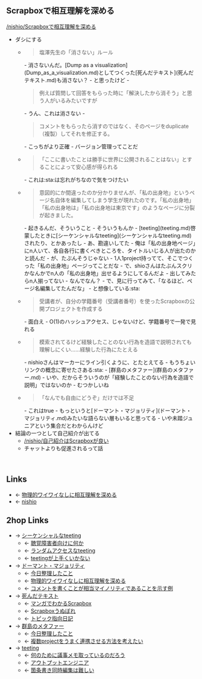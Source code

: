 ## Scrapboxで相互理解を深める
[/nishio/Scrapboxで相互理解を深める](https://scrapbox.io/nishio/Scrapboxで相互理解を深める)

- ダシにする
    - <blockquote>塩澤先生の「消さない」ルール</blockquote>
        - 消さないんだ。[Dump as a visualization](Dump_as_a_visualization.md)としてつくった[死んだテキスト](死んだテキスト.md)も消さない？
        - と思ったけど
            - <blockquote>例えば質問して回答をもらった時に「解決したから消そう」と思う人がいるみたいですが</blockquote>
            - うん、これは消さない
        - <blockquote>コメントをもらったら消すのではなく、そのページをduplicate（複製）してそれを修正する。</blockquote>
            - こっちがより正確
            - バージョン管理ってことだ
    - <blockquote>「ここに書いたことは勝手に世界に公開されることはない」とすることによって安心感が得られる</blockquote>
        - これは:sta:は忘れがちなので気をつけたい
    - <blockquote>意図的にか間違ったのか分かりませんが、「私の出身地」というページ名自体を編集してしまう学生が現れたのです。「私の出身地」「私の出身地は」「私の出身地は東京です」のようなページに分裂が起きました。</blockquote>
        - 起きるんだ、そういうこと
        - そういうもんか
            - [teeting](teeting.md)啓蒙したときに[シーケンシャルなteeting](シーケンシャルなteeting.md)されたり、とかあったし
        - あ、勘違いしてた
            - 俺は「私の出身地ページ」にn人いて、各自各行に書くべきところを、タイトルいじる人が出たのかと読んだ
            - が、たぶんそうじゃない
                - 1人1project持ってて、そこでつくった「私の出身地」ページってことだな
                - で、shioさんはたぶんスクリかなんかでn人の「私の出身地」出せるようにしてるんだよ
                    - 出してみたらn人揃ってない
                    - なんでなん？
                    - で、見に行ってみて、「なるほど、ページ名編集してたんだな」
                - と想像している:sta:
    - <blockquote>受講者が、自分の学籍番号（受講者番号）を使ったScrapboxの公開プロジェクトを作成する</blockquote>
        - 面白え
        - O(1)のハッシュアクセス、じゃないけど、学籍番号で一発で見れる
    - <blockquote>模索されてるけど経験したことのない行為を造語で説明されても理解しにくい……経験した行為にたとえる</blockquote>
        - nishioさんはマーカーにライン引くように、とたとえてる
        - もうちょいリンクの概念に寄せたさある:sta:
            - [群島のメタファー](群島のメタファー.md)
            - いや、だからそういうのが「経験したことのない行為を造語で説明」ではないのか
            - むつかしいね
    - <blockquote>「なんでも自由にどうぞ」だけでは不足</blockquote>
        - これはtrue
        - もっというと[ドーマント・マジョリティ](ドーマント・マジョリティ.md)みたいな語らない層もいると思ってる
            - いや未踏ジュニアという集合だとわからんけど
- 結論の一つとして自己紹介が出てる
    - [/nishio/自己紹介はScrapboxが良い](https://scrapbox.io/nishio/自己紹介はScrapboxが良い)
    - チャットよりも促進されるって話

<br>

## Links
- ← [物理的ワイワイなしに相互理解を深める](物理的ワイワイなしに相互理解を深める.md)
- ← [nishio](nishio.md)

## 2hop Links
- → [シーケンシャルなteeting](シーケンシャルなteeting.md)
    - ← [聴覚障害者向けに何か](聴覚障害者向けに何か.md)
    - ← [ランダムアクセスなteeting](ランダムアクセスなteeting.md)
    - ← [teetingが上手くいかない](teetingが上手くいかない.md)
- → [ドーマント・マジョリティ](ドーマント・マジョリティ.md)
    - ← [今日整理したこと](今日整理したこと.md)
    - ← [物理的ワイワイなしに相互理解を深める](物理的ワイワイなしに相互理解を深める.md)
    - ← [コメントを書くことが相当マイノリティであることを示す例](コメントを書くことが相当マイノリティであることを示す例.md)
- → [死んだテキスト](死んだテキスト.md)
    - ← [マンガでわかるScrapbox](マンガでわかるScrapbox.md)
    - ← [Scrapboxうぬぼれ](Scrapboxうぬぼれ.md)
    - ← [トピック指向日記](トピック指向日記.md)
- → [群島のメタファー](群島のメタファー.md)
    - ← [今日整理したこと](今日整理したこと.md)
    - ← [複数projectをうまく連携させる方法を考えたい](複数projectをうまく連携させる方法を考えたい.md)
- → [teeting](teeting.md)
    - ← [何のために議事メモ取っているのだろう](何のために議事メモ取っているのだろう.md)
    - ← [アウトプットエンジニア](アウトプットエンジニア.md)
    - ← [箇条書き同時編集は難しい](箇条書き同時編集は難しい.md)
